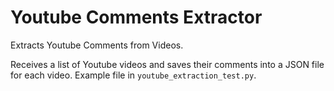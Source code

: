 # Youtube Comments Extractor
 Extracts Youtube Comments from Videos.

 Receives a list of Youtube videos and saves their comments into a JSON file for each video. Example file in `youtube_extraction_test.py`.
